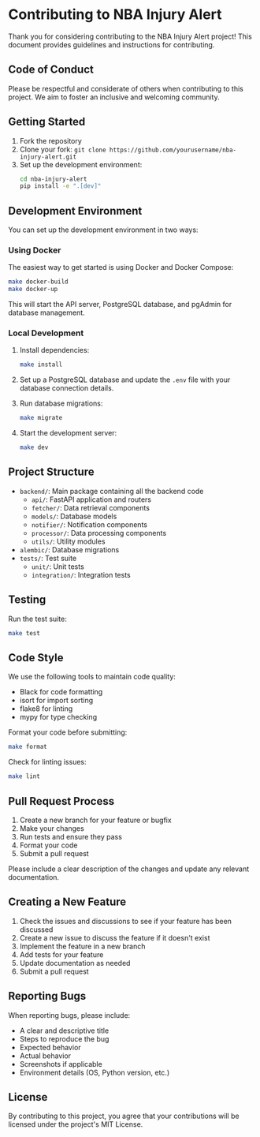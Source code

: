# Contributing to NBA Injury Alert

Thank you for considering contributing to the NBA Injury Alert project! This document provides guidelines and instructions for contributing.

## Code of Conduct

Please be respectful and considerate of others when contributing to this project. We aim to foster an inclusive and welcoming community.

## Getting Started

1. Fork the repository
2. Clone your fork: `git clone https://github.com/yourusername/nba-injury-alert.git`
3. Set up the development environment:
   ```bash
   cd nba-injury-alert
   pip install -e ".[dev]"
   ```

## Development Environment

You can set up the development environment in two ways:

### Using Docker

The easiest way to get started is using Docker and Docker Compose:

```bash
make docker-build
make docker-up
```

This will start the API server, PostgreSQL database, and pgAdmin for database management.

### Local Development

1. Install dependencies:
   ```bash
   make install
   ```

2. Set up a PostgreSQL database and update the `.env` file with your database connection details.

3. Run database migrations:
   ```bash
   make migrate
   ```

4. Start the development server:
   ```bash
   make dev
   ```

## Project Structure

- `backend/`: Main package containing all the backend code
  - `api/`: FastAPI application and routers
  - `fetcher/`: Data retrieval components
  - `models/`: Database models
  - `notifier/`: Notification components
  - `processor/`: Data processing components
  - `utils/`: Utility modules
- `alembic/`: Database migrations
- `tests/`: Test suite
  - `unit/`: Unit tests
  - `integration/`: Integration tests

## Testing

Run the test suite:

```bash
make test
```

## Code Style

We use the following tools to maintain code quality:

- Black for code formatting
- isort for import sorting
- flake8 for linting
- mypy for type checking

Format your code before submitting:

```bash
make format
```

Check for linting issues:

```bash
make lint
```

## Pull Request Process

1. Create a new branch for your feature or bugfix
2. Make your changes
3. Run tests and ensure they pass
4. Format your code
5. Submit a pull request

Please include a clear description of the changes and update any relevant documentation.

## Creating a New Feature

1. Check the issues and discussions to see if your feature has been discussed
2. Create a new issue to discuss the feature if it doesn't exist
3. Implement the feature in a new branch
4. Add tests for your feature
5. Update documentation as needed
6. Submit a pull request

## Reporting Bugs

When reporting bugs, please include:

- A clear and descriptive title
- Steps to reproduce the bug
- Expected behavior
- Actual behavior
- Screenshots if applicable
- Environment details (OS, Python version, etc.)

## License

By contributing to this project, you agree that your contributions will be licensed under the project's MIT License.
